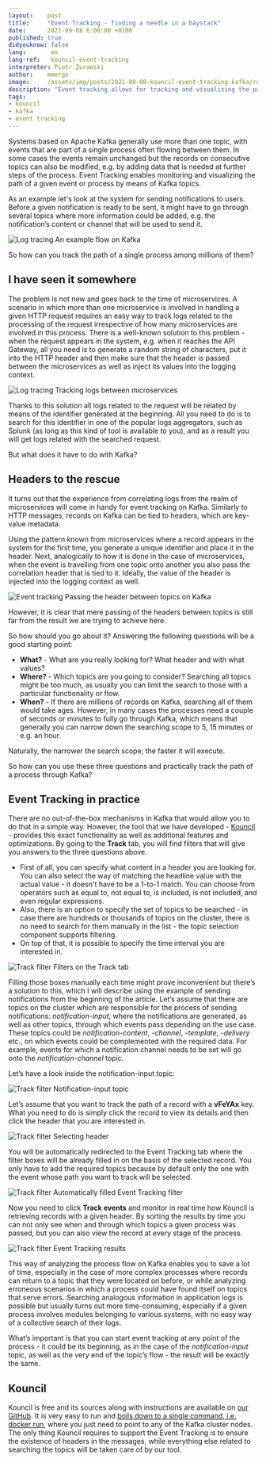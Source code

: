 ```yaml
---
layout:    post
title:     "Event Tracking - finding a needle in a haystack"
date:      2021-09-08 6:00:00 +0100
published: true
didyouknow: false
lang:       en
lang-ref:   kouncil-event-tracking
interpreter: Piotr Żurawski
author:    mmergo
image:     /assets/img/posts/2021-09-08-kouncil-event-tracking-kafka/route.jpeg
description: "Event tracking allows for tracking and visualising the path of a given event or process through Kafka topics."
tags:
- kouncil
- kafka
- event tracking
---
```


Systems based on Apache Kafka generally use more than one topic, with events that are part of a single process often flowing between them. In some cases the events remain unchanged but the records on consecutive topics can also be modified, e.g. by adding data that is needed at further steps of the process. Event Tracking enables monitoring and visualizing the path of a given event or process by means of Kafka topics.

As an example let's look at the system for sending notifications to users. Before a given notification is ready to be sent, it might have to go through several topics where more information could be added, e.g. the notification’s content or channel that will be used to send it.


![Log tracing](/assets/img/posts/2021-09-08-kouncil-event-tracking-kafka/kouncil_kafka_flow.png)
<span class="img-legend">An example flow on Kafka</span>

So how can you track the path of a single process among millions of them?

## I have seen it somewhere
The problem is not new and goes back to the time of microservices. A scenario in which more than one microservice is involved in handling a given HTTP request requires an easy way to track logs related to the processing of the request irrespective of how many microservices are involved in this process. There is a well-known solution to this problem - when the request appears in the system, e.g. when it reaches the API Gateway, all you need is to generate a random string of characters, put it into the HTTP header and then make sure that the header is passed between the microservices as well as inject its values into the logging context.

![Log tracing](/assets/img/posts/2021-09-08-kouncil-event-tracking-kafka/kouncil_microservices_with_headers.png)
<span class="img-legend">Tracking logs between microservices</span>

Thanks to this solution all logs related to the request will be related by means of the identifier generated at the beginning. All you need to do is to search for this identifier in one of the popular logs aggregators, such as Splunk (as long as this kind of tool is available to you), and as a result you will get logs related with the searched request.

But what does it have to do with Kafka?

## Headers to the rescue

It turns out that the experience from correlating logs from the realm of microservices will come in handy for event tracking on Kafka. Similarly to HTTP messages, records on Kafka can be tied to headers, which are key-value metadata.

Using the pattern known from microservices where a record appears in the system for the first time, you generate a unique identifier and place it in the header. Next, analogically to how it is done in the case of microservices, when the event is travelling from one topic onto another you also pass the correlation header that is tied to it. Ideally, the value of the header is injected into the logging context as well.

![Event tracking](/assets/img/posts/2021-09-08-kouncil-event-tracking-kafka/kouncil_kafka_headers.png)
<span class="img-legend">Passing the header between topics on Kafka</span>

However, it is clear that mere passing of the headers between topics is still far from the result we are trying to achieve here.

So how should you go about it? Answering the following questions will be a good starting point:


* **What?** - What are you really looking for? What header and with what values?
* **Where?** - Which topics are you going to consider? Searching all topics might be too much, as usually you can limit the search to those with a particular functionality or flow.
* **When?** - If there are millions of records on Kafka, searching all of them would take ages. However, in many cases the processes need a couple of seconds or minutes to fully go through Kafka, which means that generally you can narrow down the searching scope to 5, 15 minutes or e.g. an hour.

Naturally, the narrower the search scope, the faster it will execute.

So how can you use these three questions and practically track the path of a process through Kafka?

## Event Tracking in practice

There are no out-of-the-box mechanisms in Kafka that would allow you to do that in a simple way. However, the tool that we have developed - [Kouncil](https://kouncil.io) - provides this exact functionality as well as additional features and optimizations. By going to the **Track** tab, you will find filters that will give you answers to the three questions above.
* First of all, you can specify what content in a header you are looking for. You can also select the way of matching the headline value with the actual value - it doesn't have to be a 1-to-1 match. You can choose from operators such as equal to, not equal to, is included, is not included, and even regular expressions.
* Also, there is an option to specify the set of topics to be searched - in case there are hundreds or thousands of topics on the cluster, there is no need to search for them manually in the list - the topic selection component supports filtering.
* On top of that, it is possible to specify the time interval you are interested in.


![Track filter](/assets/img/posts/2021-09-08-kouncil-event-tracking-kafka/kouncil_track_filter.png)
<span class="img-legend">Filters on the Track tab</span>

Filling those boxes manually each time might prove inconvenient but there’s a solution to this, which I will describe using the example of sending notifications from the beginning of the article. Let’s assume that there are topics on the cluster which are responsible for the process of sending notifications: *notification-input*, where the notifications are generated, as well as other topics, through which events pass depending on the use case. These topics could be *notification-content*, *-channel*, *-template*, *-delivery* etc., on which events could be complemented with the required data. For example, events for which a notification channel needs to be set will go onto the *notification-channel* topic.

Let’s have a look inside the notification-input topic:


![Track filter](/assets/img/posts/2021-09-08-kouncil-event-tracking-kafka/kouncil_notification_input.png)
<span class="img-legend">Notification-input topic</span>

Let’s assume that you want to track the path of a record with a **vFeYAx** key. What you need to do is simply click the record to view its details and then click the header that you are interested in.

![Track filter](/assets/img/posts/2021-09-08-kouncil-event-tracking-kafka/kouncil_event_header.png)
<span class="img-legend">Selecting header</span>

You will be automatically redirected to the Event Tracking tab where the filter boxes will be already filled in on the basis of the selected record. You only have to add the required topics because by default only the one with the event whose path you want to track will be selected.

![Track filter](/assets/img/posts/2021-09-08-kouncil-event-tracking-kafka/kouncil_track_filter_filled.png)
<span class="img-legend">Automatically filled Event Tracking filter</span>

Now you need to click **Track events** and monitor in real time how Kouncil is retrieving records with a given header. By sorting the results by time you can not only see when and through which topics a given process was passed, but you can also view the record at every stage of the process.

![Track filter](/assets/img/posts/2021-09-08-kouncil-event-tracking-kafka/kouncil_event_tracking_result.png)
<span class="img-legend">Event Tracking results</span>

This way of analyzing the process flow on Kafka enables you to save a lot of time, especially in the case of more complex processes where records can return to a topic that they were located on before, or while analyzing erroneous scenarios in which a process could have found itself on topics that serve errors. Searching analogous information in application logs is possible but usually turns out more time-consuming, especially if a given process involves modules belonging to various systems, with no easy way of a collective search of their logs.

What’s important is that you can start event tracking at any point of the process - it could be its beginning, as in the case of the *notification-input* topic, as well as the very end of the topic’s flow - the result will be exactly the same.

## Kouncil

Kouncil is free and its sources along with instructions are available on [our GitHub](https://github.com/consdata/kouncil). It is very easy to run and [boils down to a single command, i.e. docker run](https://github.com/consdata/kouncil#quick-start), where you just need to point to any of the Kafka cluster nodes. The only thing Kouncil requires to support the Event Tracking is to ensure the existence of headers in the messages, while everything else related to searching the topics will be taken care of by our tool.


